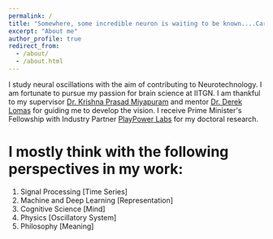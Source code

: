 ```yaml
---
permalink: /
title: "Somewhere, some incredible neuron is waiting to be known....Carl Sagan Neuron Version"
excerpt: "About me"
author_profile: true
redirect_from: 
  - /about/
  - /about.html
---
```


I study neural oscillations with the aim of contributing to Neurotechnology. I am fortunate to pursue my passion for brain science at IITGN. I am thankful to my supervisor [Dr. Krishna Prasad Miyapuram](https://iitgn.ac.in/faculty/cse/krishna) and mentor [Dr. Derek Lomas](https://www.tudelft.nl/io/over-io/personen/lomas-j-d) for guiding me to develop the vision. I receive Prime Minister's Fellowship with Industry Partner [PlayPower Labs](https://www.playpowerlabs.com/) for my doctoral research.

I mostly think with the following perspectives in my work:
======
1. Signal Processing [Time Series]
1. Machine and Deep Learning [Representation] 
1. Cognitive Science [Mind] 
1. Physics [Oscillatory System]
1. Philosophy [Meaning]


